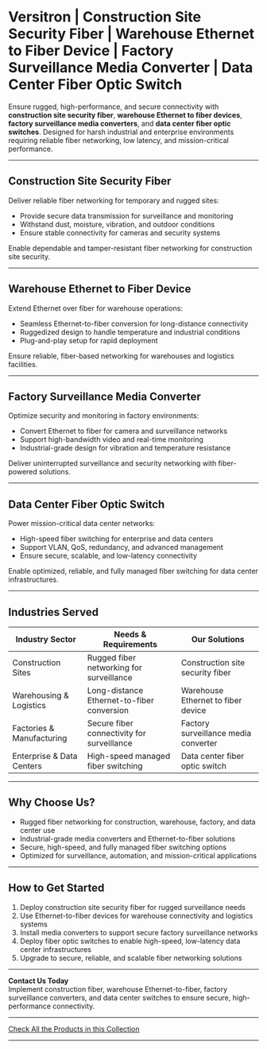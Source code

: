 # Versitron | Construction Site Security Fiber | Warehouse Ethernet to Fiber Device | Factory Surveillance Media Converter | Data Center Fiber Optic Switch

Ensure rugged, high-performance, and secure connectivity with **construction site security fiber**, **warehouse Ethernet to fiber devices**, **factory surveillance media converters**, and **data center fiber optic switches**. Designed for harsh industrial and enterprise environments requiring reliable fiber networking, low latency, and mission-critical performance.

---

## Construction Site Security Fiber

Deliver reliable fiber networking for temporary and rugged sites:

- Provide secure data transmission for surveillance and monitoring  
- Withstand dust, moisture, vibration, and outdoor conditions  
- Ensure stable connectivity for cameras and security systems  

Enable dependable and tamper-resistant fiber networking for construction site security.

---

## Warehouse Ethernet to Fiber Device

Extend Ethernet over fiber for warehouse operations:

- Seamless Ethernet-to-fiber conversion for long-distance connectivity  
- Ruggedized design to handle temperature and industrial conditions  
- Plug-and-play setup for rapid deployment  

Ensure reliable, fiber-based networking for warehouses and logistics facilities.

---

## Factory Surveillance Media Converter

Optimize security and monitoring in factory environments:

- Convert Ethernet to fiber for camera and surveillance networks  
- Support high-bandwidth video and real-time monitoring  
- Industrial-grade design for vibration and temperature resistance  

Deliver uninterrupted surveillance and security networking with fiber-powered solutions.

---

## Data Center Fiber Optic Switch

Power mission-critical data center networks:

- High-speed fiber switching for enterprise and data centers  
- Support VLAN, QoS, redundancy, and advanced management  
- Ensure secure, scalable, and low-latency connectivity  

Enable optimized, reliable, and fully managed fiber switching for data center infrastructures.

---

## Industries Served

| Industry Sector             | Needs & Requirements                           | Our Solutions                          |
|-----------------------------|------------------------------------------------|----------------------------------------|
| Construction Sites          | Rugged fiber networking for surveillance       | Construction site security fiber        |
| Warehousing & Logistics     | Long-distance Ethernet-to-fiber conversion     | Warehouse Ethernet to fiber device      |
| Factories & Manufacturing   | Secure fiber connectivity for surveillance     | Factory surveillance media converter    |
| Enterprise & Data Centers   | High-speed managed fiber switching             | Data center fiber optic switch          |

---

## Why Choose Us?

- Rugged fiber networking for construction, warehouse, factory, and data center use  
- Industrial-grade media converters and Ethernet-to-fiber solutions  
- Secure, high-speed, and fully managed fiber switching options  
- Optimized for surveillance, automation, and mission-critical applications  

---

## How to Get Started

1. Deploy construction site security fiber for rugged surveillance needs  
2. Use Ethernet-to-fiber devices for warehouse connectivity and logistics systems  
3. Install media converters to support secure factory surveillance networks  
4. Deploy fiber optic switches to enable high-speed, low-latency data center infrastructures  
5. Upgrade to secure, reliable, and scalable fiber networking solutions  

---

**Contact Us Today**  
Implement construction fiber, warehouse Ethernet-to-fiber, factory surveillance converters, and data center switches to ensure secure, high-performance connectivity.

---

[Check All the Products in this Collection](https://www.versitron.com/collections/fiber-optic-network-switches)

---

